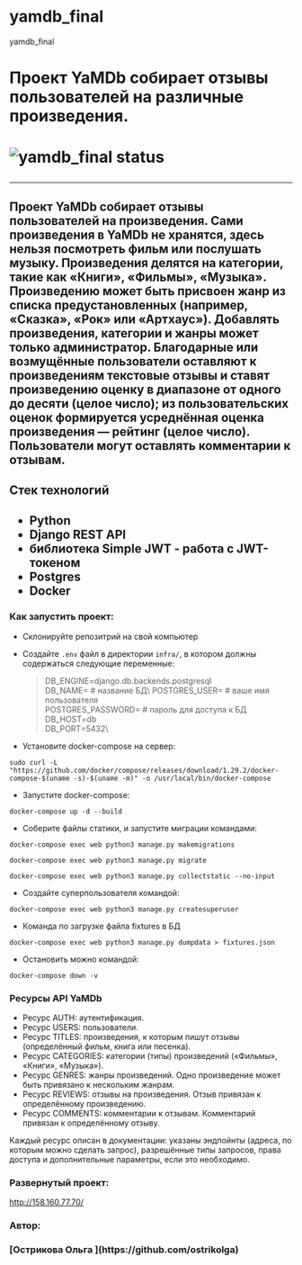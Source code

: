 # yamdb_final
yamdb_final
<h1>Проект YaMDb собирает отзывы пользователей на различные произведения.<h1>

![yamdb_final status](https://github.com/ostrikolga/yamdb_final/actions/workflows/yamdb_workflow.yml/badge.svg?event=push)

---


<h2>
Проект YaMDb собирает отзывы пользователей на произведения. Сами произведения в YaMDb не хранятся, здесь нельзя посмотреть фильм или послушать музыку.
Произведения делятся на категории, такие как «Книги», «Фильмы», «Музыка». 
Произведению может быть присвоен жанр из списка предустановленных (например, «Сказка», «Рок» или «Артхаус»). 
Добавлять произведения, категории и жанры может только администратор.
Благодарные или возмущённые пользователи оставляют к произведениям текстовые отзывы и ставят произведению оценку в диапазоне от одного до десяти (целое число); из пользовательских оценок формируется усреднённая оценка произведения — рейтинг (целое число). 
Пользователи могут оставлять комментарии к отзывам.
<h2>

<h2>Стек технологий<h2>

* Python
* Django REST API
* библиотека Simple JWT - работа с JWT-токеном
* Postgres
* Docker

### Как запустить проект:

- Склонируйте репозитрий на свой компьютер

- Создайте `.env` файл в директории `infra/`, в котором должны содержаться следующие переменные:
    >DB_ENGINE=django.db.backends.postgresql\
    >DB_NAME= # название БД\ 
    >POSTGRES_USER= # ваше имя пользователя\
    >POSTGRES_PASSWORD= # пароль для доступа к БД\
    >DB_HOST=db\
    >DB_PORT=5432\

- Установите docker-compose на сервер:
```
sudo curl -L "https://github.com/docker/compose/releases/download/1.29.2/docker-compose-$(uname -s)-$(uname -m)" -o /usr/local/bin/docker-compose
```

- Запустите docker-compose:
```
docker-compose up -d --build
```

- Соберите файлы статики, и запустите миграции командами:
```
docker-compose exec web python3 manage.py makemigrations
```
```
docker-compose exec web python3 manage.py migrate
```
```
docker-compose exec web python3 manage.py collectstatic --no-input
```

- Создайте суперпользователя командой:
```
docker-compose exec web python3 manage.py createsuperuser
```

- Команда по загрузке файла fixtures в БД
```
docker-compose exec web python3 manage.py dumpdata > fixtures.json
```

- Остановить можно командой:
```
docker-compose down -v
```


### Ресурсы API YaMDb

* Ресурс AUTH: аутентификация.
* Ресурс USERS: пользователи.
* Ресурс TITLES: произведения, к которым пишут отзывы (определённый фильм, книга или песенка).
* Ресурс CATEGORIES: категории (типы) произведений («Фильмы», «Книги», «Музыка»).
* Ресурс GENRES: жанры произведений. Одно произведение может быть привязано к нескольким жанрам.
* Ресурс REVIEWS: отзывы на произведения. Отзыв привязан к определённому произведению.
* Ресурс COMMENTS: комментарии к отзывам. Комментарий привязан к определённому отзыву.

Каждый ресурс описан в документации: указаны эндпойнты (адреса, по которым можно сделать запрос), разрешённые типы запросов, права доступа и дополнительные параметры, если это необходимо.

### Развернутый проект:
http://158.160.77.70/

<h3>Автор:<h3>
[Острикова Ольга ](https://github.com/ostrikolga)
